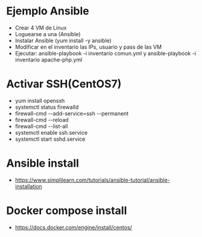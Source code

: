 # Ejemplo Ansible

- Crear 4 VM de Linux
- Loguearse a una (Ansible)
- Instalar Ansible (yum install -y ansible)
- Modificar en el inventario las IPs, usuario y pass de las VM
- Ejecutar: ansible-playbook -i inventario comun.yml y ansible-playbook -i inventario apache-php.yml 

# Activar SSH(CentOS7)
- yum install openssh
- systemctl status firewalld
- firewall-cmd --add-service=ssh --permanent
- firewall-cmd --reload
- firewall-cmd --list-all
- systemctl enable ssh.service
- systemctl start sshd.service

# Ansible install
- https://www.simplilearn.com/tutorials/ansible-tutorial/ansible-installation

# Docker compose install
- https://docs.docker.com/engine/install/centos/
